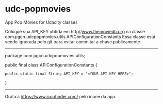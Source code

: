 # udc-popmovies
App Pop Movies for Udacity classes

Coloque sua API_KEY obtida em http//www.themoviedb.org na classe com.pgcn.udcpopmovies.utils.APIConfigurationConstants
Essa classe está sendo ignorada pelo git para evitar commitar a chave publicamente. 

---------------------------------------------------------------------------

package com.pgcn.udcpopmovies.utils;	
		
public final class APIConfigurationConstants {

    public static final String API_KEY = "<YOUR API KEY HERE>";
}

																			 
---------------------------------------------------------------------------

Grata a https://www.iconfinder.com/ pelo icone da app.